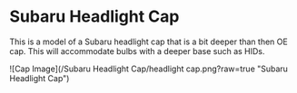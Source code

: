 # Subaru Headlight Cap

This is a model of a Subaru headlight cap that is a bit deeper than then OE cap. This will accommodate bulbs with a deeper base such as HIDs.

![Cap Image](/Subaru Headlight Cap/headlight cap.png?raw=true "Subaru Headlight Cap")